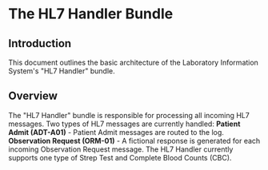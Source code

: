 The HL7 Handler Bundle
========
Introduction
--------
This document outlines the basic architecture of the Laboratory Information System's "HL7 Handler" bundle.

Overview
--------
The "HL7 Handler" bundle is responsible for processing all incoming HL7 messages. Two types of HL7 messages are currently handled:
**Patient Admit (ADT-A01)** - Patient Admit messages are routed to the log.
**Observation Request (ORM-01)** - A fictional response is generated for each incoming Observation Request message. The HL7 Handler currently supports one type of Strep Test and Complete Blood Counts (CBC).
